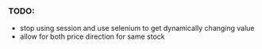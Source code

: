 ### TODO: 
- stop using session and use selenium to get dynamically changing value
- allow for both price direction for same stock